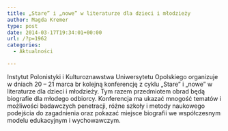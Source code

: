 ```yaml
---
title: „Stare” i „nowe” w literaturze dla dzieci i młodzieży
author: Magda Kremer
type: post
date: 2014-03-17T19:34:01+00:00
url: /?p=1962
categories:
  - Aktualności

---
```

Instytut Polonistyki i Kulturoznawstwa Uniwersytetu Opolskiego organizuje w dniach 20 &#8211; 21 marca br kolejną konferencję z cyklu „Stare” i „nowe” w literaturze dla dzieci i młodzieży. Tym razem przedmiotem obrad będą biografie dla młodego odbiorcy. Konferencja ma ukazać mnogość tematów i możliwości badawczych penetracji, różne szkoły i metody naukowego podejścia do zagadnienia oraz pokazać miejsce biografii we współczesnym modelu edukacyjnym i wychowawczym.

 

 

 

